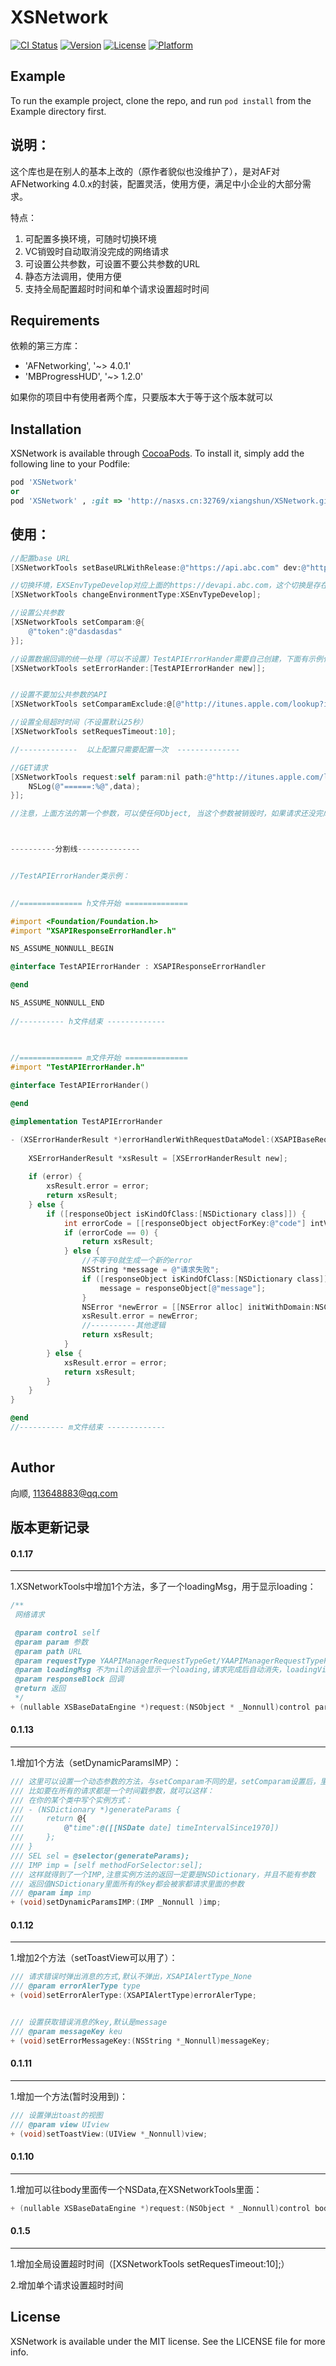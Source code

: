 # XSNetwork

[![CI Status](https://img.shields.io/travis/shun/XSNetwork.svg?style=flat)](https://travis-ci.org/shun/XSNetwork)
[![Version](https://img.shields.io/cocoapods/v/XSNetwork.svg?style=flat)](https://cocoapods.org/pods/XSNetwork)
[![License](https://img.shields.io/cocoapods/l/XSNetwork.svg?style=flat)](https://cocoapods.org/pods/XSNetwork)
[![Platform](https://img.shields.io/cocoapods/p/XSNetwork.svg?style=flat)](https://cocoapods.org/pods/XSNetwork)

## Example

To run the example project, clone the repo, and run `pod install` from the Example directory first.



## 说明：

这个库也是在别人的基本上改的（原作者貌似也没维护了），是对AF对AFNetworking 4.0.x的封装，配置灵活，使用方便，满足中小企业的大部分需求。

特点：

1. 可配置多换环境，可随时切换环境
2. VC销毁时自动取消没完成的网络请求
3. 可设置公共参数，可设置不要公共参数的URL
4. 静态方法调用，使用方便
5. 支持全局配置超时时间和单个请求设置超时时间

## Requirements

依赖的第三方库：

- 'AFNetworking', '~> 4.0.1'
- 'MBProgressHUD', '~> 1.2.0'

如果你的项目中有使用者两个库，只要版本大于等于这个版本就可以

## Installation

XSNetwork is available through [CocoaPods](https://cocoapods.org). To install
it, simply add the following line to your Podfile:

```ruby
pod 'XSNetwork'
or
pod 'XSNetwork' , :git => 'http://nasxs.cn:32769/xiangshun/XSNetwork.git'
```

## 使用：
```objective-c
//配置base URL
[XSNetworkTools setBaseURLWithRelease:@"https://api.abc.com" dev:@"https://devapi.abc.com" preRelease:@"https://preapi.abc.com"];

//切换环境，EXSEnvTypeDevelop对应上面的https://devapi.abc.com，这个切换是存在NSUserDefaults里面的
[XSNetworkTools changeEnvironmentType:XSEnvTypeDevelop];

//设置公共参数
[XSNetworkTools setComparam:@{
    @"token":@"dasdasdas"
}];

//设置数据回调的统一处理（可以不设置）TestAPIErrorHander需要自己创建，下面有示例代码
[XSNetworkTools setErrorHander:[TestAPIErrorHander new]];


//设置不要加公共参数的API
[XSNetworkTools setComparamExclude:@[@"http://itunes.apple.com/lookup?id=1148546631"]];

//设置全局超时时间（不设置默认25秒）
[XSNetworkTools setRequesTimeout:10];

//-------------  以上配置只需要配置一次  --------------

//GET请求
[XSNetworkTools request:self param:nil path:@"http://itunes.apple.com/lookup?id=1148546631" requestType:XSAPIRequestTypeGet complete:^(id data, NSError *error) {
    NSLog(@"======:%@",data);
}];

//注意，上面方法的第一个参数，可以使任何Object, 当这个参数被销毁时，如果请求还没完成，会自动取消请求，所以最好传当前VC



----------分割线--------------


//TestAPIErrorHander类示例：
  

//============== h文件开始 ==============

#import <Foundation/Foundation.h>
#import "XSAPIResponseErrorHandler.h"

NS_ASSUME_NONNULL_BEGIN

@interface TestAPIErrorHander : XSAPIResponseErrorHandler

@end

NS_ASSUME_NONNULL_END
  
//---------- h文件结束 -------------
 

  
//============== m文件开始 ==============
#import "TestAPIErrorHander.h"

@interface TestAPIErrorHander()

@end

@implementation TestAPIErrorHander

- (XSErrorHanderResult *)errorHandlerWithRequestDataModel:(XSAPIBaseRequestDataModel *)requestDataModel responseURL:(NSURLResponse *)responseURL responseObject:(id)responseObject error:(NSError *)error {
    
    XSErrorHanderResult *xsResult = [XSErrorHanderResult new];
    
    if (error) {
        xsResult.error = error;
        return xsResult;
    } else {
        if ([responseObject isKindOfClass:[NSDictionary class]]) {
            int errorCode = [[responseObject objectForKey:@"code"] intValue];
            if (errorCode == 0) { 
                return xsResult;
            } else { 
              	//不等于0就生成一个新的error
                NSString *message = @"请求失败";
                if ([responseObject isKindOfClass:[NSDictionary class]]){
                    message = responseObject[@"message"];
                }
                NSError *newError = [[NSError alloc] initWithDomain:NSCocoaErrorDomain code:errorCode userInfo:@{NSLocalizedDescriptionKey:message,@"data":responseObject?responseObject:@{},@"URL":responseURL.URL.absoluteString}];
                xsResult.error = newError;
                //----------其他逻辑
                return xsResult;
            }
        } else {
            xsResult.error = error;
            return xsResult;
        }
    }
}

@end
//---------- m文件结束 -------------
  
```

## Author

向顺, 113648883@qq.com



## 版本更新记录

#### 0.1.17

------

1.XSNetworkTools中增加1个方法，多了一个loadingMsg，用于显示loading：

```objective-c
/**
 网络请求

 @param control self
 @param param 参数
 @param path URL
 @param requestType YAAPIManagerRequestTypeGet/YAAPIManagerRequestTypePost
 @param loadingMsg 不为nil的话会显示一个loading,请求完成后自动消失，loadingView显示在control的view上，如果control不是UIview和UIViewController，就不显示
 @param responseBlock 回调
 @return 返回
 */
+ (nullable XSBaseDataEngine *)request:(NSObject * _Nonnull)control param:(NSDictionary * _Nullable)param path:(NSString * _Nonnull)path requestType:(XSAPIRequestType)requestType loadingMsg:(NSString * _Nonnull)loadingMsg complete:(CompletionDataBlock _Nullable)responseBlock;
```





#### 0.1.13

------

1.增加1个方法（setDynamicParamsIMP）：

```objective-c
/// 这里可以设置一个动态参数的方法，与setComparam不同的是，setComparam设置后，里面的key和value是不能改变的，除非你再调用setComparam方法，这个是每次请求都会调用一次生成参数的方法
/// 比如要在所有的请求都是一个时间戳参数，就可以这样：
/// 在你的某个类中写个实例方式：
/// - (NSDictionary *)generateParams {
///     return @{
///         @"time":@([[NSDate date] timeIntervalSince1970])
///     };
/// }
/// SEL sel = @selector(generateParams);
/// IMP imp = [self methodForSelector:sel];
/// 这样就得到了一个IMP,注意实例方法的返回一定要是NSDictionary，并且不能有参数
/// 返回值NSDictionary里面所有的key都会被家都请求里面的参数
/// @param imp imp
+ (void)setDynamicParamsIMP:(IMP _Nonnull )imp;
```







#### 0.1.12

------

1.增加2个方法（setToastView可以用了）：

```objective-c
/// 请求错误时弹出消息的方式,默认不弹出，XSAPIAlertType_None
/// @param errorAlerType type
+ (void)setErrorAlerType:(XSAPIAlertType)errorAlerType;


/// 设置获取错误消息的key,默认是message
/// @param messageKey keu
+ (void)setErrorMessageKey:(NSString *_Nonnull)messageKey;
```



#### 0.1.11

------

1.增加一个方法(暂时没用到)：

```objective-c
/// 设置弹出toast的视图
/// @param view UIview
+ (void)setToastView:(UIView *_Nonnull)view;
```



#### 0.1.10

------

1.增加可以往body里面传一个NSData,在XSNetworkTools里面：

```objective-c
+ (nullable XSBaseDataEngine *)request:(NSObject * _Nonnull)control bodyData:(NSData * _Nullable)bodyData path:(NSString * _Nonnull)path requestType:(XSAPIRequestType)requestType complete:(CompletionDataBlock _Nullable)responseBlock;
```



#### 0.1.5

------

1.增加全局设置超时时间（[XSNetworkTools setRequesTimeout:10];）

2.增加单个请求设置超时时间



## License

XSNetwork is available under the MIT license. See the LICENSE file for more info.
